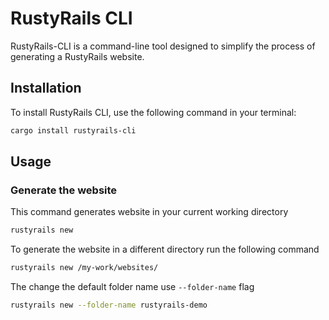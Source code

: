 # RustyRails CLI

RustyRails-CLI is a command-line tool designed to simplify the process of generating a RustyRails website.

## Installation

To install RustyRails CLI, use the following command in your terminal:

```sh
cargo install rustyrails-cli
```

## Usage

### Generate the website

This command generates website in your current working directory

```sh
rustyrails new
```

To generate the website in a different directory run the following command

```sh
rustyrails new /my-work/websites/
```

The change the default folder name use `--folder-name` flag

```sh
rustyrails new --folder-name rustyrails-demo
```
